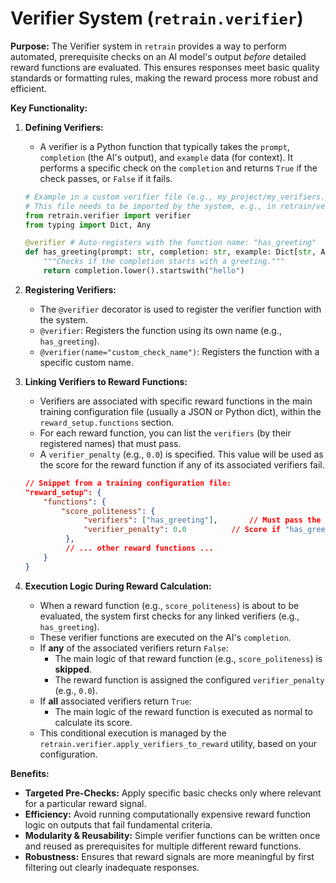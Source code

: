 # Verifier System (`retrain.verifier`)

**Purpose:**
The Verifier system in `retrain` provides a way to perform automated, prerequisite checks on an AI model's output *before* detailed reward functions are evaluated. This ensures responses meet basic quality standards or formatting rules, making the reward process more robust and efficient.

**Key Functionality:**

1.  **Defining Verifiers:**
    *   A verifier is a Python function that typically takes the `prompt`, `completion` (the AI's output), and `example` data (for context). It performs a specific check on the `completion` and returns `True` if the check passes, or `False` if it fails.

    ```python
    # Example in a custom verifier file (e.g., my_project/my_verifiers.py)
    # This file needs to be imported by the system, e.g., in retrain/verifier/__init__.py
    from retrain.verifier import verifier
    from typing import Dict, Any

    @verifier # Auto-registers with the function name: "has_greeting"
    def has_greeting(prompt: str, completion: str, example: Dict[str, Any]) -> bool:
        """Checks if the completion starts with a greeting."""
        return completion.lower().startswith("hello")
    ```

2.  **Registering Verifiers:**
    *   The `@verifier` decorator is used to register the verifier function with the system.
    *   `@verifier`: Registers the function using its own name (e.g., `has_greeting`).
    *   `@verifier(name="custom_check_name")`: Registers the function with a specific custom name.

3.  **Linking Verifiers to Reward Functions:**
    *   Verifiers are associated with specific reward functions in the main training configuration file (usually a JSON or Python dict), within the `reward_setup.functions` section.
    *   For each reward function, you can list the `verifiers` (by their registered names) that must pass.
    *   A `verifier_penalty` (e.g., `0.0`) is specified. This value will be used as the score for the reward function if any of its associated verifiers fail.

    ```json
    // Snippet from a training configuration file:
    "reward_setup": {
        "functions": {
            "score_politeness": {
                 "verifiers": ["has_greeting"],       // Must pass the "has_greeting" verifier
                 "verifier_penalty": 0.0          // Score if "has_greeting" fails
             },
             // ... other reward functions ...
        }
    }
    ```

4.  **Execution Logic During Reward Calculation:**
    *   When a reward function (e.g., `score_politeness`) is about to be evaluated, the system first checks for any linked verifiers (e.g., `has_greeting`).
    *   These verifier functions are executed on the AI's `completion`.
    *   If **any** of the associated verifiers return `False`:
        *   The main logic of that reward function (e.g., `score_politeness`) is **skipped**.
        *   The reward function is assigned the configured `verifier_penalty` (e.g., `0.0`).
    *   If **all** associated verifiers return `True`:
        *   The main logic of the reward function is executed as normal to calculate its score.
    *   This conditional execution is managed by the `retrain.verifier.apply_verifiers_to_reward` utility, based on your configuration.

**Benefits:**

*   **Targeted Pre-Checks:** Apply specific basic checks only where relevant for a particular reward signal.
*   **Efficiency:** Avoid running computationally expensive reward function logic on outputs that fail fundamental criteria.
*   **Modularity & Reusability:** Simple verifier functions can be written once and reused as prerequisites for multiple different reward functions.
*   **Robustness:** Ensures that reward signals are more meaningful by first filtering out clearly inadequate responses.

